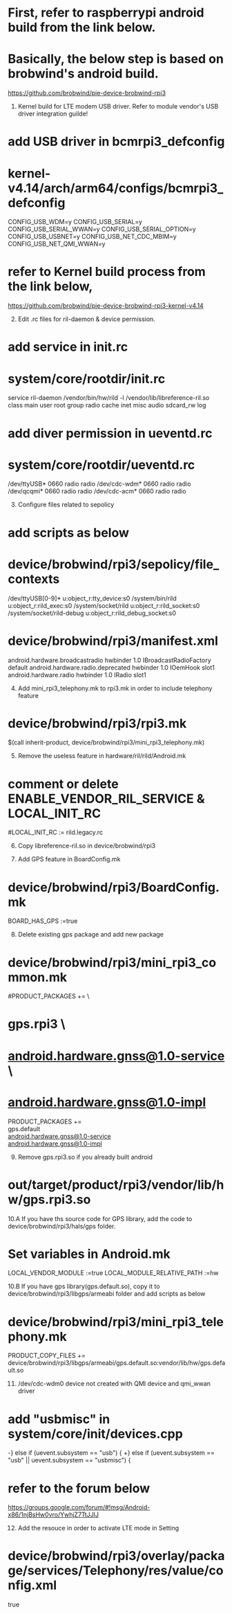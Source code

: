 # First, refer to raspberrypi android build from the link below.  
# Basically, the below step is based on brobwind's android build. 
https://github.com/brobwind/pie-device-brobwind-rpi3



1. Kernel build for LTE modem USB driver. Refer to module vendor's USB driver integration guilde! 
# add USB driver in bcmrpi3_defconfig
# kernel-v4.14/arch/arm64/configs/bcmrpi3_defconfig 
CONFIG_USB_WDM=y
CONFIG_USB_SERIAL=y
CONFIG_USB_SERIAL_WWAN=y
CONFIG_USB_SERIAL_OPTION=y
CONFIG_USB_USBNET=y
CONFIG_USB_NET_CDC_MBIM=y
CONFIG_USB_NET_QMI_WWAN=y

# refer to Kernel build process from the link below,
https://github.com/brobwind/pie-device-brobwind-rpi3-kernel-v4.14


2. Edit .rc files for ril-daemon & device permission. 
# add service in init.rc
# system/core/rootdir/init.rc
service ril-daemon /vendor/bin/hw/rild -l /vendor/lib/libreference-ril.so    
	class main
	user root
	group radio cache inet misc audio sdcard_rw log
  
# add diver permission in ueventd.rc
# system/core/rootdir/ueventd.rc
/dev/ttyUSB* 	0660 	radio 	radio
/dev/cdc-wdm* 	0660 	radio 	radio
/dev/qcqmi* 	0660 	radio 	radio
/dev/cdc-acm* 	0660 	radio 	radio


3. Configure files related to sepolicy 
# add scripts as below
# device/brobwind/rpi3/sepolicy/file_contexts
/dev/ttyUSB[0-9]*		u:object_r:tty_device:s0
/system/bin/rild		u:object_r:rild_exec:s0
/system/socket/rild		u:object_r:rild_socket:s0
/system/socket/rild-debug		u:object_r:rild_debug_socket:s0

# device/brobwind/rpi3/manifest.xml
<hal format="hidl">
	<name>android.hardware.broadcastradio</name>
	<transport>hwbinder</transport>
	<version>1.0</version>
	<interface>
	<name>IBroadcastRadioFactory</name>
	<instance>default</instance>
	</interface>
</hal>
<hal format="hidl">
	<name>android.hardware.radio.deprecated</name>
	<transport>hwbinder</transport>
	<version>1.0</version>
	<interface>
	<name>IOemHook</name>
	<instance>slot1</instance>
	</interface>
</hal>
<hal format="hidl">
	<name>android.hardware.radio</name>
	<transport>hwbinder</transport>
	<version>1.0</version>
	<interface>
	<name>IRadio</name>
	<instance>slot1</instance>
	</interface>
</hal>


4. Add mini_rpi3_telephony.mk to rpi3.mk in order to include telephony feature 
# device/brobwind/rpi3/rpi3.mk
$(call inherit-product, device/brobwind/rpi3/mini_rpi3_telephony.mk)


5. Remove the useless feature in hardware/ril/rild/Android.mk 
# comment or delete ENABLE_VENDOR_RIL_SERVICE & LOCAL_INIT_RC 
#LOCAL_INIT_RC := rild.legacy.rc


6. Copy libreference-ril.so in device/brobwind/rpi3


7. Add GPS feature in BoardConfig.mk
# device/brobwind/rpi3/BoardConfig.mk
BOARD_HAS_GPS :=true


8. Delete existing gps package and add new package
# device/brobwind/rpi3/mini_rpi3_common.mk 
#PRODUCT_PACKAGES += \
#    gps.rpi3 \
#    android.hardware.gnss@1.0-service \
#    android.hardware.gnss@1.0-impl
PRODUCT_PACKAGES += \
    gps.default \
    android.hardware.gnss@1.0-service \
    android.hardware.gnss@1.0-impl


9. Remove gps.rpi3.so if you already built android
# out/target/product/rpi3/vendor/lib/hw/gps.rpi3.so


10.A If you have ths source code for GPS library, add the code to device/brobwind/rpi3/hals/gps folder.
# Set variables in Android.mk
LOCAL_VENDOR_MODULE :=true
LOCAL_MODULE_RELATIVE_PATH :=hw


10.B If you have gps library(gps.default.so), copy it to device/brobwind/rpi3/libgps/armeabi folder and add scripts as below
# device/brobwind/rpi3/mini_rpi3_telephony.mk
PRODUCT_COPY_FILES += \
  device/brobwind/rpi3/libgps/armeabi/gps.default.so:vendor/lib/hw/gps.default.so


11. /dev/cdc-wdm0 device not created with QMI device and qmi_wwan driver
# add "usbmisc" in system/core/init/devices.cpp
-} else if (uevent.subsystem == "usb") {
+} else if (uevent.subsystem == "usb" || uevent.subsystem == "usbmisc") {

# refer to the forum below
https://groups.google.com/forum/#!msg/Android-x86/1njBsHw0vro/YwhjZ7TtJJIJ


12. Add the resouce in order to activate LTE mode in Setting
# device/brobwind/rpi3/overlay/package/services/Telephony/res/value/config.xml
<?xml version="1.0" encoding="utf-8"?>
<resources>	
<!-- Show enabled lte option for lte device -->    
	<bool name="config_enabled_lte" translatable="false">true</bool>
</resources>

